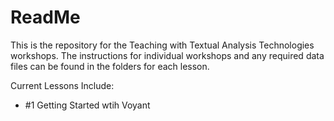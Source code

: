 # ReadMe

This is the repository for the Teaching with Textual Analysis Technologies workshops. The instructions for individual workshops and any required data files can be found in the folders for each lesson. 

Current Lessons Include: 
- #1 Getting Started wtih Voyant
